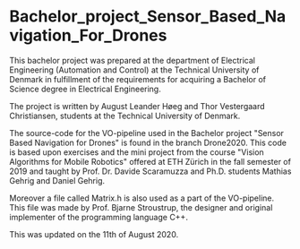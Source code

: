 # Bachelor_project_Sensor_Based_Navigation_For_Drones

This bachelor project was prepared at the department of Electrical Engineering (Automation and Control) at the Technical University of Denmark in fulfillment of the requirements for acquiring a Bachelor of Science degree in Electrical Engineering.

The project is written by August Leander Høeg and Thor Vestergaard Christiansen, students at the Technical University of Denmark.

The source-code for the VO-pipeline used in the Bachelor project "Sensor Based Navigation for Drones" is found in the branch Drone2020. This code is based upon exercises and the mini project from the course "Vision Algorithms for Mobile Robotics" offered at ETH Zürich in the fall semester of 2019 and taught by Prof. Dr. Davide Scaramuzza and Ph.D. students Mathias Gehrig and Daniel Gehrig.

Moreover a file called Matrix.h is also used as a part of the VO-pipeline. This file was made by Prof. Bjarne Stroustrup, the designer and original implementer of the programming language C++.

This was updated on the 11th of August 2020. 
